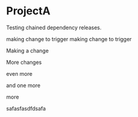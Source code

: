 # ProjectA
Testing chained dependency releases.

making change to trigger
making change to trigger


Making a change

More changes

even more

and one more

more

safasfasdfdsafa
